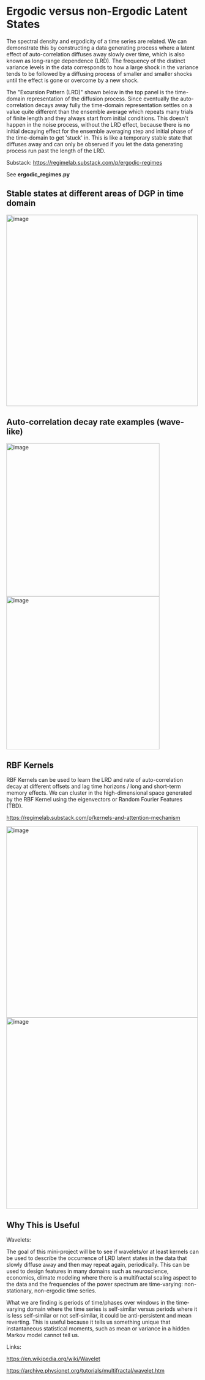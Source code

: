 # Ergodic versus non-Ergodic Latent States 

The spectral density and ergodicity of a time series are related. We can demonstrate this by constructing a data generating process where a latent effect of auto-correlation diffuses away slowly over time, which is also known as long-range dependence (LRD). The frequency of the distinct variance levels in the data corresponds to how a large shock in the variance tends to be followed by a diffusing process of smaller and smaller shocks until the effect is gone or overcome by a new shock. 

The "Excursion Pattern (LRD)" shown below in the top panel is the time-domain representation of the diffusion process. Since eventually the auto-correlation decays away fully the time-domain representation settles on a value quite different than the ensemble average which repeats many trials of finite length and they always start from initial conditions. This doesn't happen in the noise process, without the LRD effect, because there is no initial decaying effect for the ensemble averaging step and initial phase of the time-domain to get 'stuck' in. This is like a temporary stable state that diffuses away and can only be observed if you let the data generating process run past the length of the LRD. 

Substack: https://regimelab.substack.com/p/ergodic-regimes

See <b>ergodic_regimes.py</b>

## Stable states at different areas of DGP in time domain

<img width="500" alt="image" src="https://github.com/regime-lab/power-spectral-density/assets/114866071/a4e4912f-35c3-40b7-af63-75127d6934b7">

## Auto-correlation decay rate examples (wave-like)

<img width="400" alt="image" src="https://github.com/regime-lab/power-spectral-density/assets/114866071/eb587428-b045-4207-a60b-e92857a10a1f">
<img width="400" alt="image" src="https://github.com/regime-lab/power-spectral-density/assets/114866071/2fd1fa9e-7476-4d88-bd36-240f3be0a8f3">


## RBF Kernels

RBF Kernels can be used to learn the LRD and rate of auto-correlation decay at different offsets and lag time horizons / long and short-term memory effects. We can cluster in the high-dimensional space generated by the RBF Kernel using the eigenvectors or Random Fourier Features (TBD). 

https://regimelab.substack.com/p/kernels-and-attention-mechanism

<img width="500" alt="image" src="https://github.com/regime-lab/power-spectral-density/assets/114866071/bcb44216-3d87-4afb-85d6-c016f0c5e4f9">
<img width="500" alt="image" src="https://github.com/regime-lab/power-spectral-density/assets/114866071/74ab2b84-5506-4fc7-897e-2f19a3358350">

## Why This is Useful 

Wavelets: 

The goal of this mini-project will be to see if wavelets/or at least kernels can be used to describe the occurrence of LRD latent states in the data that slowly diffuse away and then may repeat again, periodically. This can be used to design features in many domains such as neuroscience, economics, climate modeling where there is a multifractal scaling aspect to the data and the frequencies of the power spectrum are time-varying: non-stationary, non-ergodic time series. 

What we are finding is periods of time/phases over windows in the time-varying domain where the time series is self-similar versus periods where it is less self-similar or not self-similar, it could be anti-persistent and mean reverting. This is useful because it tells us something unique that instantaneous statistical moments, such as mean or variance in a hidden Markov model cannot tell us. 

Links:

https://en.wikipedia.org/wiki/Wavelet

https://archive.physionet.org/tutorials/multifractal/wavelet.htm

